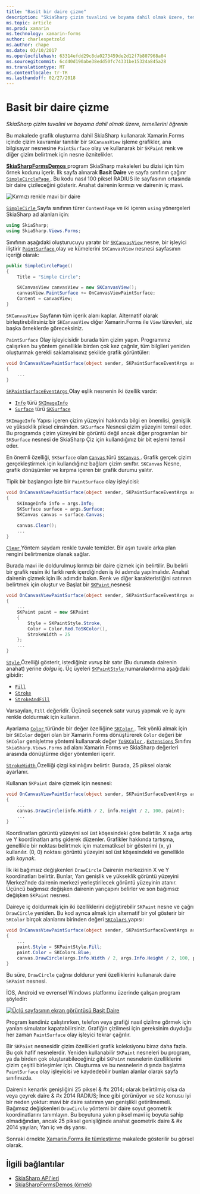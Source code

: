 ```yaml
---
title: "Basit bir daire çizme"
description: "SkiaSharp çizim tuvalini ve boyama dahil olmak üzere, temellerini öğrenin"
ms.topic: article
ms.prod: xamarin
ms.technology: xamarin-forms
author: charlespetzold
ms.author: chape
ms.date: 03/10/2017
ms.openlocfilehash: 63314efdd29c8da0273459de2d12f7b807968a04
ms.sourcegitcommit: 6cd40d190abe38edd50fc74331be15324a845a28
ms.translationtype: MT
ms.contentlocale: tr-TR
ms.lasthandoff: 02/27/2018
---
```

# <a name="drawing-a-simple-circle"></a>Basit bir daire çizme

_SkiaSharp çizim tuvalini ve boyama dahil olmak üzere, temellerini öğrenin_

Bu makalede grafik oluşturma dahil SkiaSharp kullanarak Xamarin.Forms içinde çizim kavramlar tanıtılır bir `SKCanvasView` işleme grafikler, ana bilgisayar nesnesine `PaintSurface` olay ve kullanarak bir `SKPaint` renk ve diğer çizim belirtmek için nesne öznitelikler.

[ **SkiaSharpFormsDemos** ](https://developer.xamarin.com/samples/xamarin-forms/SkiaSharpForms/SkiaSharpFormsDemos/) program SkiaSharp makaleleri bu dizisi için tüm örnek kodunu içerir. İlk sayfa alınarak **Basit Daire** ve sayfa sınıfının çağırır [ `SimpleCirclePage` ](https://github.com/xamarin/xamarin-forms-samples/blob/master/SkiaSharpForms/SkiaSharpFormsDemos/SkiaSharpFormsDemos/SkiaSharpFormsDemos/Basics/SimpleCirclePage.cs). Bu kodu nasıl 100 piksel RADIUS ile sayfasının ortasında bir daire çizileceğini gösterir. Anahat dairenin kırmızı ve dairenin iç mavi.

![](circle-images/circleexample.png "Kırmızı renkle mavi bir daire")

[ `SimpleCirle` ](https://github.com/xamarin/xamarin-forms-samples/blob/master/SkiaSharpForms/SkiaSharpFormsDemos/SkiaSharpFormsDemos/SkiaSharpFormsDemos/Basics/SimpleCirclePage.cs) Sayfa sınıfının türer `ContentPage` ve iki içeren `using` yönergeleri SkiaSharp ad alanları için:

```csharp
using SkiaSharp;
using SkiaSharp.Views.Forms;
```

Sınıfının aşağıdaki oluşturucuyu yaratır bir [ `SKCanvasView` ](https://developer.xamarin.com/api/type/SkiaSharp.Views.Forms.SKCanvasView/) nesne, bir işleyici iliştirir [ `PaintSurface` ](https://developer.xamarin.com/api/event/SkiaSharp.Views.Forms.SKCanvasView.PaintSurface/) olay ve kümelerini `SKCanvasView` nesnesi sayfasının içeriği olarak:

```csharp
public SimpleCirclePage()
{
    Title = "Simple Circle";

    SKCanvasView canvasView = new SKCanvasView();
    canvasView.PaintSurface += OnCanvasViewPaintSurface;
    Content = canvasView;
}
```

`SKCanvasView` Sayfanın tüm içerik alanı kaplar. Alternatif olarak birleştirebilirsiniz bir `SKCanvasView` diğer Xamarin.Forms ile `View` türevleri, siz başka örneklerde göreceksiniz.

`PaintSurface` Olay işleyicisidir burada tüm çizim yapın. Programınız çalışırken bu yöntem genellikle birden çok kez çağrılır, tüm bilgileri yeniden oluşturmak gerekli saklamalısınız şekilde grafik görüntüler:

```csharp
void OnCanvasViewPaintSurface(object sender, SKPaintSurfaceEventArgs args)
{
    ...
}

```

[ `SKPaintSurfaceEventArgs` ](https://developer.xamarin.com/api/type/SkiaSharp.Views.Forms.SKPaintSurfaceEventArgs/) Olay eşlik nesnenin iki özellik vardır:

- [`Info`](https://developer.xamarin.com/api/property/SkiaSharp.Views.Forms.SKPaintSurfaceEventArgs.Info/) türü [`SKImageInfo`](https://developer.xamarin.com/api/type/SkiaSharp.SKImageInfo/)
- [`Surface`](https://developer.xamarin.com/api/property/SkiaSharp.Views.Forms.SKPaintSurfaceEventArgs.Surface/) türü [`SKSurface`](https://developer.xamarin.com/api/type/SkiaSharp.SKSurface/)

`SKImageInfo` Yapısı içeren çizim yüzeyini hakkında bilgi en önemlisi, genişlik ve yükseklik piksel cinsinden. `SKSurface` Nesnesi çizim yüzeyini temsil eder. Bu programda çizim yüzeyini bir görüntü değil ancak diğer programları bir `SKSurface` nesnesi de SkiaSharp Çiz için kullandığınız bir bit eşlemi temsil eder.

En önemli özelliği, `SKSurface` olan [ `Canvas` ](https://developer.xamarin.com/api/property/SkiaSharp.SKSurface.Canvas/) türü [ `SKCanvas` ](https://developer.xamarin.com/api/type/SkiaSharp.SKCanvas/). Grafik gerçek çizim gerçekleştirmek için kullandığınız bağlam çizim sınıftır. `SKCanvas` Nesne, grafik dönüşümler ve kırpma içeren bir grafik durumu yalıtır.

Tipik bir başlangıcı İşte bir `PaintSurface` olay işleyicisi:

```csharp
void OnCanvasViewPaintSurface(object sender, SKPaintSurfaceEventArgs args)
{
    SKImageInfo info = args.Info;
    SKSurface surface = args.Surface;
    SKCanvas canvas = surface.Canvas;

    canvas.Clear();
    ...
}

```

[ `Clear` ](https://developer.xamarin.com/api/member/SkiaSharp.SKCanvas.Clear()/) Yöntem saydam renkle tuvale temizler. Bir aşırı tuvale arka plan rengini belirtmenize olanak sağlar.

Burada mavi ile doldurulmuş kırmızı bir daire çizmek için belirtilir. Bu belirli bir grafik resim iki farklı renk içerdiğinden iş iki adımda yapılmalıdır. Anahat dairenin çizmek için ilk adımdır bakın. Renk ve diğer karakteristiğini satırının belirtmek için oluştur ve Başlat bir [ `SKPaint` ](https://developer.xamarin.com/api/type/SkiaSharp.SKPaint/) nesnesi:

```csharp
void OnCanvasViewPaintSurface(object sender, SKPaintSurfaceEventArgs args)
{
    ...
    SKPaint paint = new SKPaint
    {
        Style = SKPaintStyle.Stroke,
        Color = Color.Red.ToSKColor(),
        StrokeWidth = 25
    };
    ...
}
```

[ `Style` ](https://developer.xamarin.com/api/property/SkiaSharp.SKPaint.Style/) Özelliği gösterir, istediğiniz *vuruş* bir satır (Bu durumda dairenin anahat) yerine *dolgu* iç. Üç üyeleri [ `SKPaintStyle` ](https://developer.xamarin.com/api/type/SkiaSharp.SKPaintStyle/) numaralandırma aşağıdaki gibidir:

- [`Fill`](https://developer.xamarin.com/api/field/SkiaSharp.SKPaintStyle.Fill/)
- [`Stroke`](https://developer.xamarin.com/api/field/SkiaSharp.SKPaintStyle.Stroke/)
- [`StrokeAndFill`](https://developer.xamarin.com/api/field/SkiaSharp.SKPaintStyle.StrokeAndFill/)

Varsayılan, `Fill` değeridir. Üçüncü seçenek satır vuruş yapmak ve iç aynı renkle doldurmak için kullanın.

Ayarlama [ `Color` ](https://developer.xamarin.com/api/property/SkiaSharp.SKPaint.Color/) türünde bir değer özelliğine [ `SKColor` ](https://developer.xamarin.com/api/type/SkiaSharp.SKColor/). Tek yönlü almak için bir `SKColor` değeri olan bir Xamarin.Forms dönüştürerek `Color` değeri bir `SKColor` genişletme yöntemi kullanarak değer [ `ToSKColor` ](https://developer.xamarin.com/api/member/SkiaSharp.Views.Forms.Extensions.ToSKColor/p/Xamarin.Forms.Color/). [ `Extensions` ](https://developer.xamarin.com/api/type/SkiaSharp.Views.Forms.Extensions/) Sınıfını `SkiaSharp.Views.Forms` ad alanı Xamarin.Forms ve SkiaSharp değerleri arasında dönüştürme diğer yöntemleri içerir.

[ `StrokeWidth` ](https://developer.xamarin.com/api/property/SkiaSharp.SKPaint.StrokeWidth/) Özelliği çizgi kalınlığını belirtir. Burada, 25 piksel olarak ayarlanır.

Kullanan `SKPaint` daire çizmek için nesnesi:

```csharp
void OnCanvasViewPaintSurface(object sender, SKPaintSurfaceEventArgs args)
{
    ...
    canvas.DrawCircle(info.Width / 2, info.Height / 2, 100, paint);
    ...
}
```

Koordinatları görüntü yüzeyini sol üst köşesindeki göre belirtilir. X sağa artış ve Y koordinatları artış giderek düzenler. Grafikler hakkında tartışma, genellikle bir noktası belirtmek için matematiksel bir gösterimi (x, y) kullanılır. (0, 0) noktası görüntü yüzeyini sol üst köşesindeki ve genellikle adlı *kaynak*.

İlk iki bağımsız değişkenleri `DrawCircle` Dairenin merkezinin X ve Y koordinatları belirtir. Bunlar, Yarı genişlik ve yükseklik görüntü yüzeyini Merkezi'nde dairenin merkezi yerleştirilecek görüntü yüzeyinin atanır. Üçüncü bağımsız değişken dairenin yarıçapını belirler ve son bağımsız değişken `SKPaint` nesnesi.

Daireye iç doldurmak için iki özelliklerini değiştirebilir `SKPaint` nesne ve çağrı `DrawCircle` yeniden. Bu kod ayrıca almak için alternatif bir yol gösterir bir `SKColor` birçok alanlarını birinden değeri [ `SKColors` ](https://developer.xamarin.com/api/type/SkiaSharp.SKColors/) yapısı:

```csharp
void OnCanvasViewPaintSurface(object sender, SKPaintSurfaceEventArgs args)
{
    ...
    paint.Style = SKPaintStyle.Fill;
    paint.Color = SKColors.Blue;
    canvas.DrawCircle(args.Info.Width / 2, args.Info.Height / 2, 100, paint);
}
```
Bu süre, `DrawCircle` çağrısı doldurur yeni özelliklerini kullanarak daire `SKPaint` nesnesi.

İOS, Android ve evrensel Windows platformu üzerinde çalışan program şöyledir:

[![](circle-images/simplecircle-small.png "Üçlü sayfasının ekran görüntüsü Basit Daire")](circle-images/simplecircle-large.png "Üçlü sayfasının ekran görüntüsü basit daire")

Program kendiniz çalıştırırken, telefon veya grafiği nasıl çizilme görmek için yanları simulator kapatabilirsiniz. Grafiğin çizilmesi için gereksinim duyduğu her zaman `PaintSurface` olay işleyici tekrar çağrılır.

Bir `SKPaint` nesnesidir çizim özellikleri grafik koleksiyonu biraz daha fazla. Bu çok hafif nesnelerdir. Yeniden kullanabilir `SKPaint` nesneleri bu program, ya da birden çok oluşturabileceğiniz gibi `SKPaint` nesnelerin özelliklerini çizim çeşitli birleşimler için. Oluşturma ve bu nesnelerin dışında başlatma `PaintSurface` olay işleyicisi ve kaydedebilir bunları alanlar olarak sayfa sınıfınızda.

Dairenin kenarlık genişliğini 25 piksel & #x 2014; olarak belirtilmiş olsa da veya çeyrek daire & #x 2014 RADIUS; İnce gibi görünüyor ve söz konusu iyi bir neden yoktur: mavi bir daire satırının yarı genişlikli getirilmemeli. Bağımsız değişkenleri `DrawCircle` yöntemi bir daire soyut geometrik koordinatlarını tanımlayın. Bu boyutuna yakın piksel mavi iç boyuta sahip olmadığından, ancak 25 piksel genişliğinde anahat geometrik daire & #x 2014 yayılan; Yarı iç ve dış yarısı.

Sonraki örnekte [Xamarin.Forms ile tümleştirme](~/xamarin-forms/user-interface/graphics/skiasharp/basics/integration.md) makalede gösterilir bu görsel olarak.


## <a name="related-links"></a>İlgili bağlantılar

- [SkiaSharp API'leri](https://developer.xamarin.com/api/root/SkiaSharp/)
- [SkiaSharpFormsDemos (örnek)](https://developer.xamarin.com/samples/xamarin-forms/SkiaSharpForms/SkiaSharpFormsDemos/)
